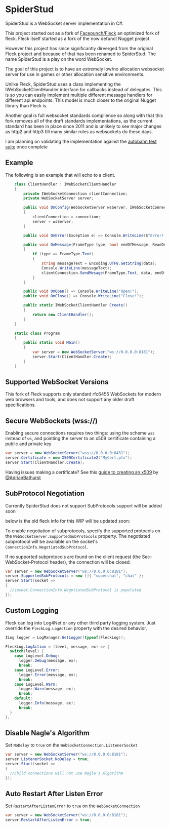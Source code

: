 SpiderStud
===

SpiderStud is a WebSocket server implementation in C#.

This project started out as a fork of [Facepunch/Fleck](https://github.com/facepunch/Fleck) an optimized fork of fleck. Fleck itself started as a fork of the now defunct Nugget project.

However this project has since significantly dirverged from the original Fleck project and because of that has been renamed to SpiderStud. The name SpiderStud is a play on the word WebSocket.

The goal of this project is to have an extremely low/no allocation websocket server for use in games or other allocation sensitive environments. 

Unlike Fleck, SpiderStud uses a class implementing the IWebSocketClientHandler interface for callbacks instead of delegates. This is so you can easily implement multiple different message handlers for different api endpoints.
This model is much closer to the original Nugget library than Fleck is.

Another goal is full websocket standards complience so along with that this fork removes all of the draft standards implementations, as the current standard has been in place since 2011 and is unlikely to see major changes as http2 and http3 fill many similar roles as websockets do these days.

I am planning on validating the implementation against the [autobahn test suite](https://github.com/crossbario/autobahn-testsuite) once complete

Example
---

The following is an example that will echo to a client.

```c#
    class ClientHandler : IWebSocketClientHandler
    {
        private IWebSocketConnection clientConnection;
        private WebSocketServer server;

        public void OnConfig(WebSocketServer wsServer, IWebSocketConnection connection)
        {
            clientConnection = connection;
            server = wsServer;
        }

        public void OnError(Exception e) => Console.WriteLine($"Error! {e}");

        public void OnMessage(FrameType type, bool endOfMessage, ReadOnlySpan<byte> data)
        {
            if (type == FrameType.Text)
            {
                string messageText = Encoding.UTF8.GetString(data);
                Console.WriteLine(messageText);
                clientConnection.SendMesage(FrameType.Text, data, endOfMessage: true);
            }
        }

        public void OnOpen() => Console.WriteLine("Open!");
        public void OnClose() => Console.WriteLine("Close!");

        public static IWebSocketClientHandler Create()
        {
            return new ClientHandler();
        }
    }

    static class Program
    {
        public static void Main()
        {
            var server = new WebSocketServer("ws://0.0.0.0:8181");
            server.Start(ClientHandler.Create);
        }
    }      
```

Supported WebSocket Versions
---

This fork of Fleck supports only standard rfc6455 WebSockets for modern web browsers and tools, and does not support any older draft specifications.

Secure WebSockets (wss://)
---

Enabling secure connections requires two things: using the scheme `wss` instead
of `ws`, and pointing the server to an x509 certificate containing a public and
private key

```cs
var server = new WebSocketServer("wss://0.0.0.0:8431");
server.Certificate = new X509Certificate2("MyCert.pfx");
server.Start(ClientHandler.Create);
```

Having issues making a certificate? See this
[guide to creating an x509](https://github.com/statianzo/Fleck/issues/214#issuecomment-364413879)
by [@AdrianBathurst](https://github.com/AdrianBathurst)

SubProtocol Negotiation
---

Currently SpiderStud does not support SubProtocols support will be added soon

below is the old fleck info for this WIP will be updated soon:

To enable negotiation of subprotocols, specify the supported protocols on
the `WebSocketServer.SupportedSubProtocols` property. The negotiated
subprotocol will be available on the socket's `ConnectionInfo.NegotiatedSubProtocol`.

If no supported subprotocols are found on the client request (the
Sec-WebSocket-Protocol header), the connection will be closed.

```cs
var server = new WebSocketServer("ws://0.0.0.0:8181");
server.SupportedSubProtocols = new []{ "superchat", "chat" };
server.Start(socket =>
{
  //socket.ConnectionInfo.NegotiatedSubProtocol is populated
});
```

Custom Logging
---

Fleck can log into Log4Net or any other third party logging system. Just override the `FleckLog.LogAction` property with the desired behavior.

```cs
ILog logger = LogManager.GetLogger(typeof(FleckLog));

FleckLog.LogAction = (level, message, ex) => {
  switch(level) {
    case LogLevel.Debug:
      logger.Debug(message, ex);
      break;
    case LogLevel.Error:
      logger.Error(message, ex);
      break;
    case LogLevel.Warn:
      logger.Warn(message, ex);
      break;
    default:
      logger.Info(message, ex);
      break;
  }
};

```

Disable Nagle's Algorithm
---

Set `NoDelay` to `true` on the `WebSocketConnection.ListenerSocket`

```cs
var server = new WebSocketServer("ws://0.0.0.0:8181");
server.ListenerSocket.NoDelay = true;
server.Start(socket =>
{
  //Child connections will not use Nagle's Algorithm
});
```

Auto Restart After Listen Error
---

Set `RestartAfterListenError` to `true` on the `WebSocketConnection`

```cs
var server = new WebSocketServer("ws://0.0.0.0:8181");
server.RestartAfterListenError = true;
```
